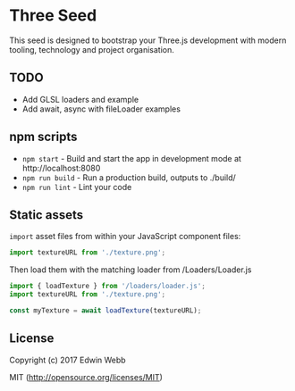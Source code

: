 # Three Seed

This seed is designed to bootstrap your Three.js development with modern tooling, technology and project organisation.

## TODO
* Add GLSL loaders and example
* Add await, async with fileLoader examples

## npm scripts

* `npm start` - Build and start the app in development mode at http://localhost:8080
* `npm run build` - Run a production build, outputs to ./build/
* `npm run lint` - Lint your code

## Static assets

`import` asset files from within your JavaScript component files:

```javascript
import textureURL from './texture.png';
```

Then load them with the matching loader from /Loaders/Loader.js

```javascript
import { loadTexture } from '/loaders/loader.js';
import textureURL from './texture.png';

const myTexture = await loadTexture(textureURL);
```

## License

Copyright (c) 2017 Edwin Webb

MIT (http://opensource.org/licenses/MIT)
